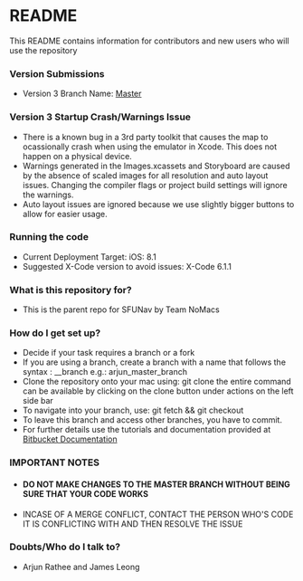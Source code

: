 # README #

This README contains information for contributors and new users who will use the repository

### Version Submissions ###
* Version 3 Branch Name: [Master](https://bitbucket.org/20151cmpt_275/2015-1-cmpt_275_team_13/branch/master)

### Version 3 Startup Crash/Warnings Issue ###
* There is a known bug in a 3rd party toolkit that causes the map to ocassionally crash when using the emulator in Xcode. This does not happen on a physical device.
*  Warnings generated in the Images.xcassets and Storyboard are caused by the absence of scaled images for all resolution and auto layout issues. Changing the compiler flags or project build settings will ignore the warnings.
* Auto layout issues are ignored because we use slightly bigger buttons to allow for easier usage.

### Running the code ###
* Current Deployment Target: iOS: 8.1
* Suggested X-Code version to avoid issues: X-Code 6.1.1

### What is this repository for? ###
* This is the parent repo for SFUNav by Team NoMacs

### How do I get set up? ###
* Decide if your task requires a branch or a fork
* If you are using a branch, create a branch with a name that follows the syntax : <name>_<branch source>_branch
   e.g.: arjun_master_branch
* Clone the repository onto your mac using: git clone <url>
   the entire command can be available by clicking on the clone button under actions on the left side bar
* To navigate into your branch, use: git fetch && git checkout <branch name>
* To leave this branch and access other branches, you have to commit.
* For further details use the tutorials and documentation provided at [Bitbucket Documentation](https://confluence.atlassian.com/display/BITBUCKET/Bitbucket+Documentation+Home)

### IMPORTANT NOTES ###
* #### DO NOT MAKE CHANGES TO THE MASTER BRANCH WITHOUT BEING SURE THAT YOUR CODE WORKS ####
* INCASE OF A MERGE CONFLICT, CONTACT THE PERSON WHO'S CODE IT IS CONFLICTING WITH AND THEN RESOLVE THE ISSUE

### Doubts/Who do I talk to? ###

* Arjun Rathee and James Leong
